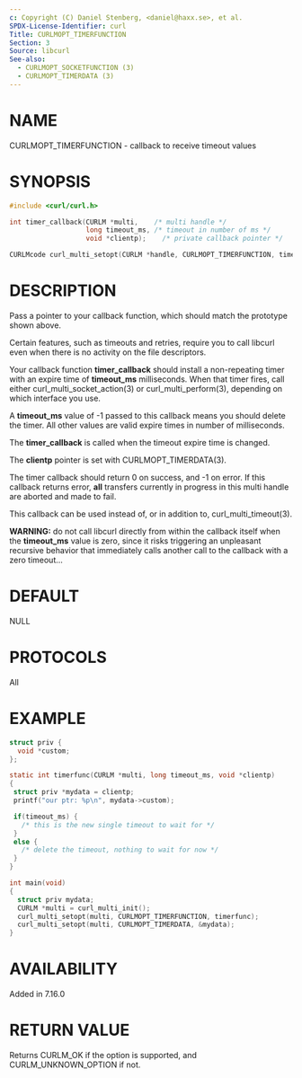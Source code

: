 ```yaml
---
c: Copyright (C) Daniel Stenberg, <daniel@haxx.se>, et al.
SPDX-License-Identifier: curl
Title: CURLMOPT_TIMERFUNCTION
Section: 3
Source: libcurl
See-also:
  - CURLMOPT_SOCKETFUNCTION (3)
  - CURLMOPT_TIMERDATA (3)
---
```


# NAME

CURLMOPT_TIMERFUNCTION - callback to receive timeout values

# SYNOPSIS

~~~c
#include <curl/curl.h>

int timer_callback(CURLM *multi,    /* multi handle */
                   long timeout_ms, /* timeout in number of ms */
                   void *clientp);    /* private callback pointer */

CURLMcode curl_multi_setopt(CURLM *handle, CURLMOPT_TIMERFUNCTION, timer_callback);
~~~

# DESCRIPTION

Pass a pointer to your callback function, which should match the prototype
shown above.

Certain features, such as timeouts and retries, require you to call libcurl
even when there is no activity on the file descriptors.

Your callback function **timer_callback** should install a non-repeating
timer with an expire time of **timeout_ms** milliseconds. When that timer
fires, call either curl_multi_socket_action(3) or
curl_multi_perform(3), depending on which interface you use.

A **timeout_ms** value of -1 passed to this callback means you should delete
the timer. All other values are valid expire times in number of milliseconds.

The **timer_callback** is called when the timeout expire time is changed.

The **clientp** pointer is set with CURLMOPT_TIMERDATA(3).

The timer callback should return 0 on success, and -1 on error. If this
callback returns error, **all** transfers currently in progress in this
multi handle are aborted and made to fail.

This callback can be used instead of, or in addition to,
curl_multi_timeout(3).

**WARNING:** do not call libcurl directly from within the callback itself
when the **timeout_ms** value is zero, since it risks triggering an
unpleasant recursive behavior that immediately calls another call to the
callback with a zero timeout...

# DEFAULT

NULL

# PROTOCOLS

All

# EXAMPLE

~~~c
struct priv {
  void *custom;
};

static int timerfunc(CURLM *multi, long timeout_ms, void *clientp)
{
 struct priv *mydata = clientp;
 printf("our ptr: %p\n", mydata->custom);

 if(timeout_ms) {
   /* this is the new single timeout to wait for */
 }
 else {
   /* delete the timeout, nothing to wait for now */
 }
}

int main(void)
{
  struct priv mydata;
  CURLM *multi = curl_multi_init();
  curl_multi_setopt(multi, CURLMOPT_TIMERFUNCTION, timerfunc);
  curl_multi_setopt(multi, CURLMOPT_TIMERDATA, &mydata);
}
~~~

# AVAILABILITY

Added in 7.16.0

# RETURN VALUE

Returns CURLM_OK if the option is supported, and CURLM_UNKNOWN_OPTION if not.

